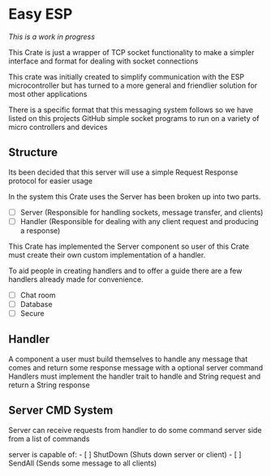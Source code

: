 # Easy ESP

*This is a work in progress*

This Crate is just a wrapper of TCP socket functionality to make a simpler interface and format for dealing with socket connections 

This crate was initially created to simplify communication with the ESP microcontroller but has turned to a more general and friendlier solution for most other applications

There is a specific format that this messaging system follows so we have listed on this projects GitHub simple socket programs to run on a variety of micro controllers and devices

## Structure
Its been decided that this server will use a simple Request Response protocol for easier usage

In the system this Crate uses the Server has been broken up into two parts.
- [ ] Server (Responsible for handling sockets, message transfer, and clients)
- [ ] Handler (Responsible for dealing with any client request and producing a response)

This Crate has implemented the Server component so user of this Crate must create their own 
custom implementation of a handler. 

To aid people in creating handlers and to offer a guide there are a few handlers already made for convenience.
- [ ] Chat room
- [ ] Database
- [ ] Secure

## Handler
A component a user must build themselves to handle any message that comes and return some response message with a optional server command
Handlers must implement the handler trait to handle and String request and return a String response

## Server CMD System
Server can receive requests from handler to do some command server side
from a list of commands

server is capable of:
    - [ ] ShutDown (Shuts down server or client)
    - [ ] SendAll (Sends some message to all clients)

